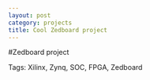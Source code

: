 ```yaml
---
layout: post
category: projects
title: Cool Zedboard project
---
```


#Zedboard project

Tags:
Xilinx, Zynq, SOC, FPGA, Zedboard
